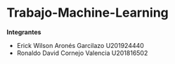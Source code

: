 # Trabajo-Machine-Learning

**Integrantes**

- Erick Wilson Aronés Garcilazo U201924440
- Ronaldo David Cornejo Valencia   U201816502

